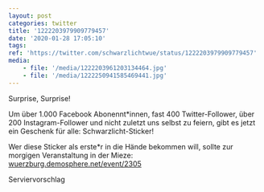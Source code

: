 ```yaml
---
layout: post
categories: twitter
title: '1222203979909779457'
date: '2020-01-28 17:05:10'
tags: 
ref: 'https://twitter.com/schwarzlichtwue/status/1222203979909779457'
media:
    - file: '/media/1222203961203134464.jpg'
    - file: '/media/1222250941585469441.jpg'
---
```

Surprise, Surprise!



Um über 1.000 Facebook Abonennt\*innen, fast 400 Twitter-Follower, über 200 Instagram-Follower und nicht zuletzt uns selbst zu feiern, gibt es jetzt ein Geschenk für alle: Schwarzlicht-Sticker!  


Wer diese Sticker als erste\*r in die Hände bekommen will, sollte zur morgigen Veranstaltung in der Mieze: [wuerzburg.demosphere.net/event/2305](https://wuerzburg.demosphere.net/event/2305) 


Serviervorschlag  

